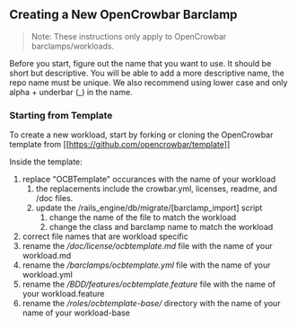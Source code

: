 ## Creating a New OpenCrowbar Barclamp

> Note: These instructions only apply to OpenCrowbar barclamps/workloads.

Before you start, figure out the name that you want to use.  It should be short but descriptive.  You will be able to add a more descriptive name, the repo name must be unique.  We also recommend using lower case and only alpha + underbar (_) in the name.

### Starting from Template

To create a new workload, start by forking or cloning the OpenCrowbar template from [[https://github.com/opencrowbar/template]]

Inside the template:

1. replace "OCBTemplate" occurances with the name of your workload
   1. the replacements include the crowbar.yml, licenses, readme, and /doc files.
   1. update the /rails_engine/db/migrate/[barclamp_import] script
      1. change the name of the file to match the workload
      1. change the class and barclamp name to match the workload
1. correct file names that are workload specific
  1. rename the _/doc/license/ocbtemplate.md_ file with the name of your workload.md
  1. rename the _/barclamps/ocbtemplate.yml_ file with the name of your workload.yml
  1. rename the _/BDD/features/ocbtemplate.feature_ file with the name of your workload.feature
  1. rename the _/roles/ocbtemplate-base/_ directory with the name of your name of your workload-base
